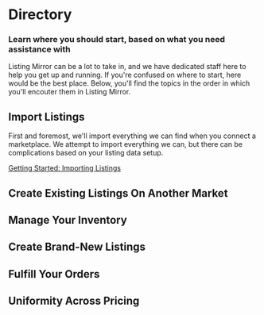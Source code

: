 # Directory
### Learn where you should start, based on what you need assistance with

Listing Mirror can be a lot to take in, and we have dedicated staff here to help you get up and running. If you're confused on where to start, here would be the best place. Below, you'll find the topics in the order in which you'll encouter them in Listing Mirror. 

## Import Listings

First and foremost, we'll import everything we can find when you connect a marketplace. We attempt to import everything we can, but there can be complications based on your listing data setup. 

[Getting Started: Importing Listings](/training-centre/import-create/import-listing)

## Create Existing Listings On Another Market

## Manage Your Inventory

## Create Brand-New Listings

## Fulfill Your Orders

## Uniformity Across Pricing
